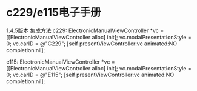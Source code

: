 # c229/e115电子手册
1.4.5版本
集成方法
c229:
ElectronicManualViewController *vc = [[ElectronicManualViewController alloc] init];
vc.modalPresentationStyle = 0;
vc.carID = @"C229";
[self presentViewController:vc animated:NO completion:nil];

e115:
ElectronicManualViewController *vc = [[ElectronicManualViewController alloc] init];
vc.modalPresentationStyle = 0;
vc.carID = @"E115";
[self presentViewController:vc animated:NO completion:nil];

